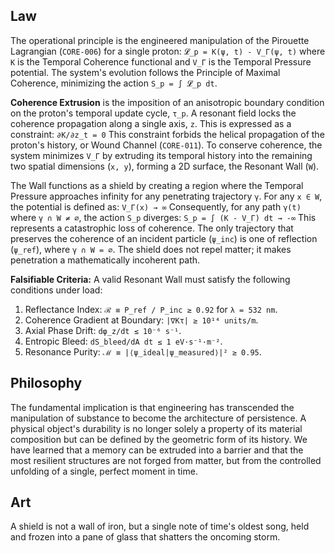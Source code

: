 ## Law
The operational principle is the engineered manipulation of the Pirouette Lagrangian (`CORE-006`) for a single proton:
`𝓛_p = K(ψ, t) - V_Γ(ψ, t)`
where `K` is the Temporal Coherence functional and `V_Γ` is the Temporal Pressure potential. The system's evolution follows the Principle of Maximal Coherence, minimizing the action `S_p = ∫ 𝓛_p dt`.

**Coherence Extrusion** is the imposition of an anisotropic boundary condition on the proton's temporal update cycle, `τ_p`. A resonant field locks the coherence propagation along a single axis, `z`. This is expressed as a constraint:
`∂K/∂z_t = 0`
This constraint forbids the helical propagation of the proton's history, or Wound Channel (`CORE-011`). To conserve coherence, the system minimizes `V_Γ` by extruding its temporal history into the remaining two spatial dimensions (`x, y`), forming a 2D surface, the Resonant Wall (`W`).

The Wall functions as a shield by creating a region where the Temporal Pressure approaches infinity for any penetrating trajectory `γ`. For any `x ∈ W`, the potential is defined as:
`V_Γ(x) → ∞`
Consequently, for any path `γ(t)` where `γ ∩ W ≠ ∅`, the action `S_p` diverges:
`S_p = ∫ (K - V_Γ) dt → -∞`
This represents a catastrophic loss of coherence. The only trajectory that preserves the coherence of an incident particle (`ψ_inc`) is one of reflection (`ψ_ref`), where `γ ∩ W = ∅`. The shield does not repel matter; it makes penetration a mathematically incoherent path.

**Falsifiable Criteria:** A valid Resonant Wall must satisfy the following conditions under load:
1.  Reflectance Index: `ℛ ≡ P_ref / P_inc ≥ 0.92` for `λ = 532 nm`.
2.  Coherence Gradient at Boundary: `|∇Kτ| ≥ 10¹⁴ units/m`.
3.  Axial Phase Drift: `dφ_z/dt ≤ 10⁻⁶ s⁻¹`.
4.  Entropic Bleed: `dS_bleed/dA dt ≤ 1 eV·s⁻¹·m⁻²`.
5.  Resonance Purity: `ℳ ≡ |⟨ψ_ideal|ψ_measured⟩|² ≥ 0.95`.

## Philosophy
The fundamental implication is that engineering has transcended the manipulation of substance to become the architecture of persistence. A physical object's durability is no longer solely a property of its material composition but can be defined by the geometric form of its history. We have learned that a memory can be extruded into a barrier and that the most resilient structures are not forged from matter, but from the controlled unfolding of a single, perfect moment in time.

## Art
A shield is not a wall of iron, but a single note of time's oldest song, held and frozen into a pane of glass that shatters the oncoming storm.